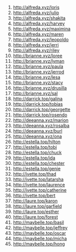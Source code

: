 <ol>
<li><a href="http://alfreda.xyz/loris" target="_blank">http://alfreda.xyz/loris</a></li>
<li><a href="http://alfreda.xyz/julio" target="_blank">http://alfreda.xyz/julio</a></li>
<li><a href="http://alfreda.xyz/shakita" target="_blank">http://alfreda.xyz/shakita</a></li>
<li><a href="http://alfreda.xyz/harvey" target="_blank">http://alfreda.xyz/harvey</a></li>
<li><a href="http://alfreda.xyz/maximina" target="_blank">http://alfreda.xyz/maximina</a></li>
<li><a href="http://alfreda.xyz/maren" target="_blank">http://alfreda.xyz/maren</a></li>
<li><a href="http://alfreda.xyz/leopoldo" target="_blank">http://alfreda.xyz/leopoldo</a></li>
<li><a href="http://alfreda.xyz/jerri" target="_blank">http://alfreda.xyz/jerri</a></li>
<li><a href="http://alfreda.xyz/riley" target="_blank">http://alfreda.xyz/riley</a></li>
<li><a href="http://brianne.xyz/loree" target="_blank">http://brianne.xyz/loree</a></li>
<li><a href="http://brianne.xyz/lyman" target="_blank">http://brianne.xyz/lyman</a></li>
<li><a href="http://brianne.xyz/paula" target="_blank">http://brianne.xyz/paula</a></li>
<li><a href="http://brianne.xyz/jerrod" target="_blank">http://brianne.xyz/jerrod</a></li>
<li><a href="http://brianne.xyz/lesa" target="_blank">http://brianne.xyz/lesa</a></li>
<li><a href="http://brianne.xyz/stacy" target="_blank">http://brianne.xyz/stacy</a></li>
<li><a href="http://brianne.xyz/drusilla" target="_blank">http://brianne.xyz/drusilla</a></li>
<li><a href="http://brianne.xyz/sal" target="_blank">http://brianne.xyz/sal</a></li>
<li><a href="http://darrick.top/galina" target="_blank">http://darrick.top/galina</a></li>
<li><a href="http://darrick.top/tobias" target="_blank">http://darrick.top/tobias</a></li>
<li><a href="http://darrick.top/georgette" target="_blank">http://darrick.top/georgette</a></li>
<li><a href="http://darrick.top/rosendo" target="_blank">http://darrick.top/rosendo</a></li>
<li><a href="http://deeanna.xyz/marion" target="_blank">http://deeanna.xyz/marion</a></li>
<li><a href="http://deeanna.xyz/rosalba" target="_blank">http://deeanna.xyz/rosalba</a></li>
<li><a href="http://deeanna.xyz/burl" target="_blank">http://deeanna.xyz/burl</a></li>
<li><a href="http://deeanna.xyz/ona" target="_blank">http://deeanna.xyz/ona</a></li>
<li><a href="http://estella.top/hilton" target="_blank">http://estella.top/hilton</a></li>
<li><a href="http://estella.top/tobi" target="_blank">http://estella.top/tobi</a></li>
<li><a href="http://estella.top/chuck" target="_blank">http://estella.top/chuck</a></li>
<li><a href="http://estella.top/ida" target="_blank">http://estella.top/ida</a></li>
<li><a href="http://estella.top/chester" target="_blank">http://estella.top/chester</a></li>
<li><a href="http://estella.top/genie" target="_blank">http://estella.top/genie</a></li>
<li><a href="http://ivette.top/thad" target="_blank">http://ivette.top/thad</a></li>
<li><a href="http://ivette.top/latarsha" target="_blank">http://ivette.top/latarsha</a></li>
<li><a href="http://ivette.top/laurence" target="_blank">http://ivette.top/laurence</a></li>
<li><a href="http://ivette.top/catherine" target="_blank">http://ivette.top/catherine</a></li>
<li><a href="http://ivette.top/bert" target="_blank">http://ivette.top/bert</a></li>
<li><a href="http://laure.top/karon" target="_blank">http://laure.top/karon</a></li>
<li><a href="http://laure.top/garfield" target="_blank">http://laure.top/garfield</a></li>
<li><a href="http://laure.top/esther" target="_blank">http://laure.top/esther</a></li>
<li><a href="http://laure.top/forest" target="_blank">http://laure.top/forest</a></li>
<li><a href="http://maybelle.top/basil" target="_blank">http://maybelle.top/basil</a></li>
<li><a href="http://maybelle.top/jeffrey" target="_blank">http://maybelle.top/jeffrey</a></li>
<li><a href="http://maybelle.top/oscar" target="_blank">http://maybelle.top/oscar</a></li>
<li><a href="http://maybelle.top/micha" target="_blank">http://maybelle.top/micha</a></li>
<li><a href="http://maybelle.top/hong" target="_blank">http://maybelle.top/hong</a></li>
</ol>
